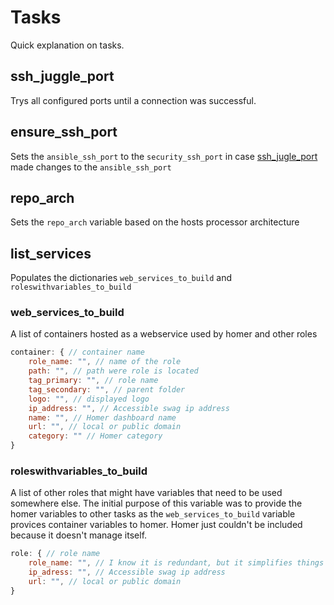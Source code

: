# Tasks

Quick explanation on tasks.

## ssh_juggle_port

Trys all configured ports until a connection was successful.

## ensure_ssh_port

Sets the `ansible_ssh_port` to the `security_ssh_port` in case [ssh_jugle_port](ssh_juggle_port.yml) made changes to the `ansible_ssh_port`

## repo_arch

Sets the `repo_arch` variable based on the hosts processor architecture

## list_services

Populates the dictionaries `web_services_to_build` and `roleswithvariables_to_build`

### web_services_to_build

A list of containers hosted as a webservice used by homer and other roles

```javascript
container: { // container name
    role_name: "", // name of the role
    path: "", // path were role is located
    tag_primary: "", // role name
    tag_secondary: "", // parent folder
    logo: "", // displayed logo
    ip_address: "", // Accessible swag ip address
    name: "", // Homer dashboard name
    url: "", // local or public domain
    category: "" // Homer category
}
```

### roleswithvariables_to_build

A list of other roles that might have variables that need to be used somewhere else.
The initial purpose of this variable was to provide the homer variables to other tasks as the `web_services_to_build` variable provices container variables to homer. Homer just couldn't be included because it doesn't manage itself.

```javascript
role: { // role name
    role_name: "", // I know it is redundant, but it simplifies things
    ip_adress: "", // Accessible swag ip address
    url: "", // local or public domain
}
```
